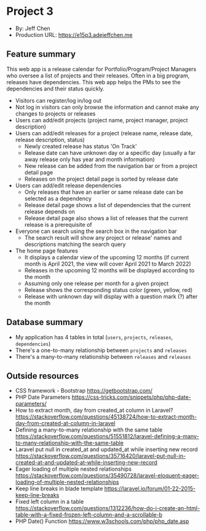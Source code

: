 # Project 3
+ By: Jeff Chen
+ Production URL: <https://e15p3.adejeffchen.me>

## Feature summary
This web app is a release calendar for Portfolio/Program/Project Managers who oversee a list of projects and their releases. Often in a big program, releases have dependencies. This web app helps the PMs to see the dependencies and their status quickly. 
+ Visitors can register/log in/log out
+ Not log in visitors can only browse the information and cannot make any changes to projects or releases 
+ Users can add/edit projects (project name, project manager, project description)
+ Users can add/edit releases for a project (release name, release date, release description, status)
  + Newly created release has status 'On Track' 
  + Release date can have unknown day or a specific day (usually a far away release only has year and month information)
  + New release can be added from the navigation bar or from a project detail page 
  + Releases on the project detail page is sorted by release date 
+ Users can add/edit release dependencies 
  + Only releases that have an earlier or same release date can be selected as a dependency 
  + Release detail page shows a list of dependencies that the current release depends on
  + Release detail page also shows a list of releases that the current release is a prerequisite of 
+ Everyone can search using the search box in the navigation bar
  + The search result will show any project or release' names and descriptions matching the search query 
+ The home page features
  + It displays a calendar view of the upcoming 12 months (if current month is April 2021, the view will cover April 2021 to March 2022)
  + Releases in the upcoming 12 months will be displayed according to the month
  + Assuming only one release per month for a given project 
  + Release shows the corresponding status color (green, yellow, red)
  + Release with unknown day will display with a question mark (?) after the month 
  
## Database summary
+ My application has 4 tables in total (`users`, `projects`, `releases`, `dependencies`)
+ There's a one-to-many relationship between `projects` and `releases`
+ There's a many-to-many relationship between `releases` and `releases`

## Outside resources
+ CSS framework - Bootstrap <https://getbootstrap.com/>
+ PHP Date Parameters <https://css-tricks.com/snippets/php/php-date-parameters/>
+ How to extract month, day from created_at column in Laravel? <https://stackoverflow.com/questions/45138724/how-to-extract-month-day-from-created-at-column-in-laravel>
+ Defining a many-to-many relationship with the same table <https://stackoverflow.com/questions/51551812/laravel-defining-a-many-to-many-relationship-with-the-same-table>
+ Laravel put null in created_at and updated_at while inserting new record <https://stackoverflow.com/questions/35716420/laravel-put-null-in-created-at-and-updated-at-while-inserting-new-record>
+ Eager loading of multiple nested relationships <https://stackoverflow.com/questions/35490728/laravel-eloquent-eager-loading-of-multiple-nested-relationships>
+ Keep line breaks in blade template <https://laravel.io/forum/01-22-2015-keep-line-breaks>
+ Fixed left column in a table <https://stackoverflow.com/questions/1312236/how-do-i-create-an-html-table-with-a-fixed-frozen-left-column-and-a-scrollable-b>
+ PHP Date() Function <https://www.w3schools.com/php/php_date.asp>